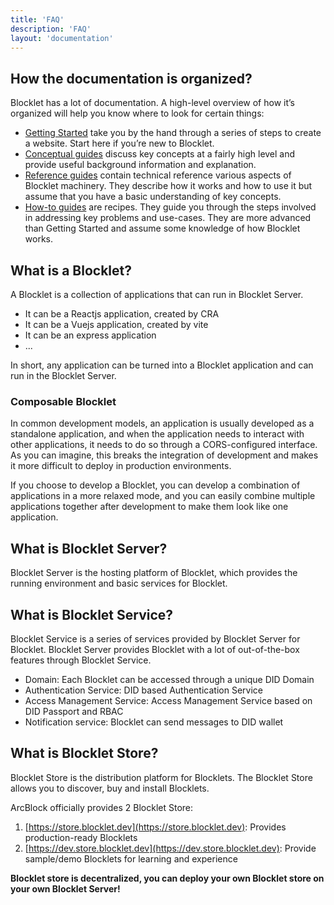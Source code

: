 ```yaml
---
title: 'FAQ'
description: 'FAQ'
layout: 'documentation'
---
```


## How the documentation is organized?

Blocklet has a lot of documentation. A high-level overview of how it’s organized will help you know where to look for certain things:

- [Getting Started](./quick-start) take you by the hand through a series of steps to create a website. Start here if you’re new to Blocklet.
- [Conceptual guides](./conceptual) discuss key concepts at a fairly high level and provide useful background information and explanation.
- [Reference guides](./reference) contain technical reference various aspects of Blocklet machinery. They describe how it works and how to use it but assume that you have a basic understanding of key concepts.
- [How-to guides](./how-to) are recipes. They guide you through the steps involved in addressing key problems and use-cases. They are more advanced than Getting Started and assume some knowledge of how Blocklet works.

## What is a Blocklet?

A Blocklet is a collection of applications that can run in Blocklet Server.

- It can be a Reactjs application, created by CRA
- It can be a Vuejs application, created by vite
- It can be an express application
- ...

In short, any application can be turned into a Blocklet application and can run in the Blocklet Server.

### Composable Blocklet

In common development models, an application is usually developed as a standalone application, and when the application needs to interact with other applications, it needs to do so through a CORS-configured interface. As you can imagine, this breaks the integration of development and makes it more difficult to deploy in production environments.

If you choose to develop a Blocklet, you can develop a combination of applications in a more relaxed mode, and you can easily combine multiple applications together after development to make them look like one application.

## What is Blocklet Server?

Blocklet Server is the hosting platform of Blocklet, which provides the running environment and basic services for Blocklet.

## What is Blocklet Service?

Blocklet Service is a series of services provided by Blocklet Server for Blocklet. Blocklet Server provides Blocklet with a lot of out-of-the-box features through Blocklet Service.

- Domain: Each Blocklet can be accessed through a unique DID Domain
- Authentication Service: DID based Authentication Service
- Access Management Service: Access Management Service based on DID Passport and RBAC
- Notification service: Blocklet can send messages to DID wallet

## What is Blocklet Store?

Blocklet Store is the distribution platform for Blocklets. The Blocklet Store allows you to discover, buy and install Blocklets.

ArcBlock officially provides 2 Blocklet Store:

1. [https://store.blocklet.dev](https://store.blocklet.dev): Provides production-ready Blocklets
2. [https://dev.store.blocklet.dev](https://dev.store.blocklet.dev): Provide sample/demo Blocklets for learning and experience

**Blocklet store is decentralized, you can deploy your own Blocklet store on your own Blocklet Server!**
